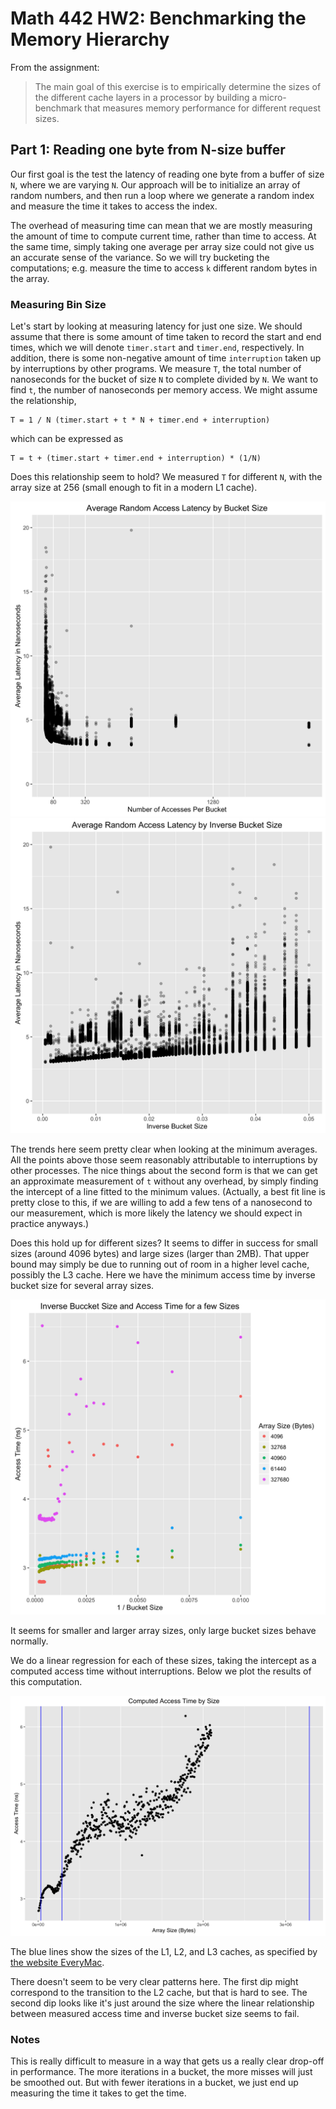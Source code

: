 # Math 442 HW2: Benchmarking the Memory Hierarchy

From the assignment:

> The main goal of this exercise is to empirically determine the sizes of the
> different cache layers in a processor by building a micro-benchmark that
> measures memory performance for different request sizes.

## Part 1: Reading one byte from N-size buffer

Our first goal is the test the latency of reading one byte from a buffer of
size `N`, where we are varying `N`. Our approach will be to initialize an array
of random numbers, and then run a loop where we generate a random index and
measure the time it takes to access the index.

The overhead of measuring time can mean that we are mostly measuring the amount
of time to compute current time, rather than time to access. At the same time,
simply taking one average per array size could not give us an accurate sense of
the variance. So we will try bucketing the computations; e.g. measure the time
to access `k` different random bytes in the array.


### Measuring Bin Size

Let's start by looking at measuring latency for just one size. We should assume
that there is some amount of time taken to record the start and end times, which
we will denote `timer.start` and `timer.end`, respectively. In addition, there is
some non-negative amount of time `interruption` taken up by interruptions by other
programs. We measure `T`, the total number of nanoseconds for the bucket of size
`N` to complete divided by `N`. We want to find `t`, the number of
nanoseconds per memory access. We might assume the relationship,

```
T = 1 / N (timer.start + t * N + timer.end + interruption)
```
which can be expressed as
```
T = t + (timer.start + timer.end + interruption) * (1/N)
```

Does this relationship seem to hold? We measured `T` for different `N`, with
the array size at 256 (small enough to fit in a modern L1 cache).

![Average Random Access Latency by Bucket Size](https://github.com/wjones127/Math442-HW2/raw/master/plots/out/binsize.png)
![Average Random Access Latency by Inverse Bucket Size](https://github.com/wjones127/Math442-HW2/raw/master/plots/out/inv_binsize.png)

The trends here seem pretty clear when looking at the minimum averages. All the
points above those seem reasonably attributable to interruptions by other
processes. The nice things about the second form is that we can get an
approximate measurement of `t` without any overhead, by simply finding the
intercept of a line fitted to the minimum values. (Actually, a best fit line
is pretty close to this, if we are willing to add a few tens of a nanosecond to
our measurement, which is more likely the latency we should expect in practice
anyways.)

Does this hold up for different sizes? It seems to differ in success for small sizes (around 4096 bytes) and
large sizes (larger than 2MB). That upper bound may simply be due to running out of room in a higher level cache,
possibly the L3 cache. Here we have the minimum access time by inverse bucket size for several array sizes.

![Minimum access time by bucket size and array size.](https://raw.githubusercontent.com/wjones127/Math442-HW2/master/plots/out/model_confirm.png)

It seems for smaller and larger array sizes, only large bucket sizes behave normally.

We do a linear regression for each of these sizes, taking the intercept as a computed access time
without interruptions. Below we plot the results of this computation.

![Computed access time versus array size.](https://github.com/wjones127/Math442-HW2/blob/master/plots/out/computed_times.png)

The blue lines show the sizes of the L1, L2, and L3 caches, as specified by [the website EveryMac](http://www.everymac.com/systems/apple/macbook-air/specs/macbook-air-core-i5-1.8-13-mid-2012-specs.html).

There doesn't seem to be very clear patterns here. The first dip might correspond to the transition to the L2 cache, but that is
hard to see. The second dip looks like it's just around the size where the linear relationship between measured access time and inverse bucket size seems to fail.


### Notes

This is really difficult to measure in a way that gets us a really clear
drop-off in performance. The more iterations in a bucket, the more misses will
just be smoothed out. But with fewer iterations in a bucket, we just end up
measuring the time it takes to get the time.
